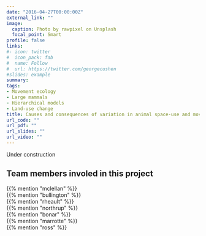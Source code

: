 ```yaml
---
date: "2016-04-27T00:00:00Z"
external_link: ""
image:
  caption: Photo by rawpixel on Unsplash
  focal_point: Smart
profile: false
links:
#- icon: twitter
#  icon_pack: fab
#  name: Follow
#  url: https://twitter.com/georgecushen
#slides: example
summary: 
tags:
- Movement ecology
- Large mammals
- Hierarchical models
- Land-use change
title: Causes and consequences of variation in animal space-use and movement
url_code: ""
url_pdf: ""
url_slides: ""
url_video: ""
---
```

Under construction

## Team members involed in this project

{{% mention "mclellan" %}}
<br>
{{% mention "bullington" %}}
<br>
{{% mention "rheault" %}}
<br>
{{% mention "northrup" %}}
<br>
{{% mention "bonar" %}}
<br>
{{% mention "marrotte" %}}
<br>
{{% mention "ross" %}}